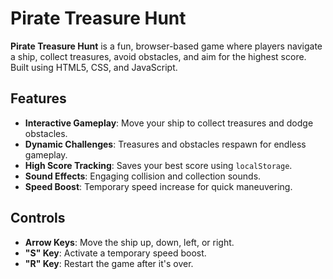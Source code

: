 # Pirate Treasure Hunt

**Pirate Treasure Hunt** is a fun, browser-based game where players navigate a ship, collect treasures, avoid obstacles, and aim for the highest score. Built using HTML5, CSS, and JavaScript.

## Features
- **Interactive Gameplay**: Move your ship to collect treasures and dodge obstacles.
- **Dynamic Challenges**: Treasures and obstacles respawn for endless gameplay.
- **High Score Tracking**: Saves your best score using `localStorage`.
- **Sound Effects**: Engaging collision and collection sounds.
- **Speed Boost**: Temporary speed increase for quick maneuvering.

## Controls
- **Arrow Keys**: Move the ship up, down, left, or right.
- **"S" Key**: Activate a temporary speed boost.
- **"R" Key**: Restart the game after it's over.
